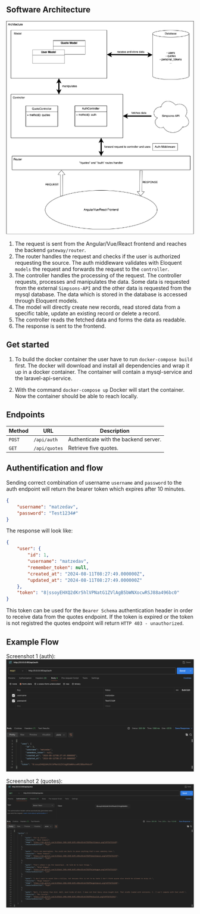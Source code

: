 ## Software Architecture

![alt text](https://github.com/matzedav/challenge-hanseatic/blob/main/images/Architecture.png?raw=true)

1. The request is sent from the Angular/Vue/React frontend and reaches the backend `gateway/router`. 
2. The router handles the request and checks if the user is authorized requesting the source. The auth middleware validates with Eloquent `models` the request and forwards the request to the `controller`. 
3. The controller handles the processing of the request. The controller requests, processes and manipulates the data. Some data is requested from the external `Simpsons-API` and the other data is requested from the mysql database. The data which is stored in the database is accessed through Eloquent models. 
4. The model will directly create new records, read stored data from a specific table, update an existing record or delete a record.
5. The controller reads the fetched data and forms the data as readable.
6. The response is sent to the frontend. 

## Get started

1. To build the docker container the user have to run `docker-compose build` first. The docker will download and install all dependencies and wrap it up in a docker container. The container will contain a mysql-service and the laravel-api-service. 

2. With the command `docker-compose up` Docker will start the container. Now the container should be able to reach locally.

## Endpoints

| Method   | URL           | Description                           | 
| -------- | ------------- |-------------------------------------- |
| `POST`   | `/api/auth`   | Authenticate with the backend server. |
| `GET`    | `/api/quotes` | Retrieve five quotes.                 |

## Authentification and flow

Sending correct combination of username `username` and `password` to the auth endpoint will return the bearer token which expires after 10 minutes.

```json
{
    "username": "matzedav",
    "password": "Test1234#"    
}
```

The response will look like:
```json
{
    "user": {
        "id": 1,
        "username": "matzedav",
        "remember_token": null,
        "created_at": "2024-08-11T08:27:49.000000Z",
        "updated_at": "2024-08-11T08:27:49.000000Z"
    },
    "token": "8|ssoyEHXQ2dKr5hlVPNatG1ZVlAgB5bWNXocwRSJ88a496bc0"
}
```

This token can be used for the `Bearer Schema` authentication header in order to receive data from the quotes endpoint. If the token is expired or the token is not registred the quotes endpoint will return `HTTP 403 - unauthorized`.


## Example Flow

Screenshot 1 (auth):
![alt text](https://github.com/matzedav/challenge-hanseatic/blob/main/images/POST_auth.png?raw=true)

Screenshot 2 (quotes):
![alt text](https://github.com/matzedav/challenge-hanseatic/blob/main/images/GET_quotes.png?raw=true)
